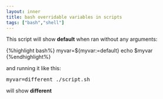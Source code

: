```yaml
---
layout: inner
title: bash overridable variables in scripts
tags: ["bash","shell"]
---
```

This script will show <b>default</b> when ran without any arguments:

{%highlight bash%}
myvar=${myvar:=default}
echo $myvar
{%endhighlight%}

and running it like this:
<pre>myvar=different ./script.sh</pre>

will show <b>different</b>
